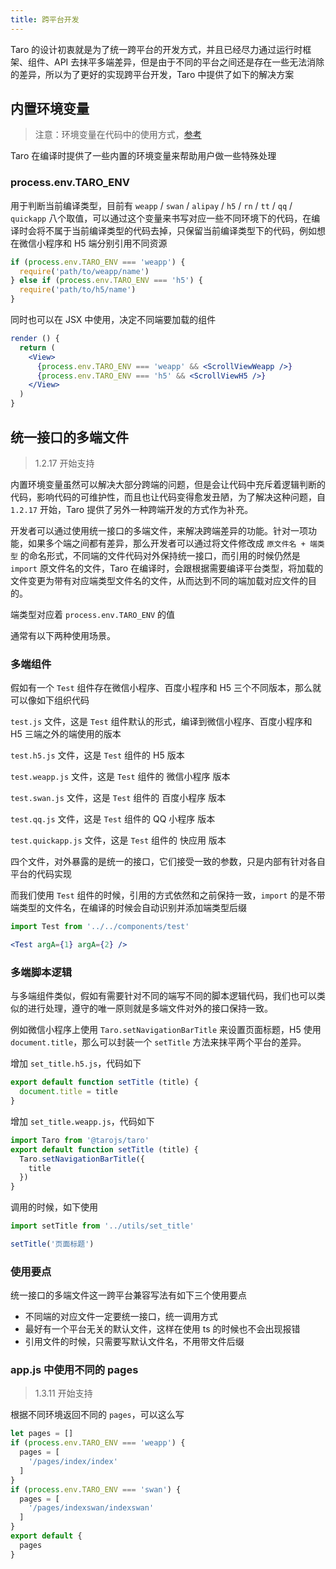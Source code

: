 ```yaml
---
title: 跨平台开发
---
```


Taro 的设计初衷就是为了统一跨平台的开发方式，并且已经尽力通过运行时框架、组件、API 去抹平多端差异，但是由于不同的平台之间还是存在一些无法消除的差异，所以为了更好的实现跨平台开发，Taro 中提供了如下的解决方案

## 内置环境变量

> 注意：环境变量在代码中的使用方式，[参考](./best-practice.md#最佳编码方式)

Taro 在编译时提供了一些内置的环境变量来帮助用户做一些特殊处理

### process.env.TARO_ENV

用于判断当前编译类型，目前有 `weapp` / `swan` / `alipay` / `h5` / `rn` / `tt` / `qq` / `quickapp` 八个取值，可以通过这个变量来书写对应一些不同环境下的代码，在编译时会将不属于当前编译类型的代码去掉，只保留当前编译类型下的代码，例如想在微信小程序和 H5 端分别引用不同资源

```jsx
if (process.env.TARO_ENV === 'weapp') {
  require('path/to/weapp/name')
} else if (process.env.TARO_ENV === 'h5') {
  require('path/to/h5/name')
}
```

同时也可以在 JSX 中使用，决定不同端要加载的组件

```jsx
render () {
  return (
    <View>
      {process.env.TARO_ENV === 'weapp' && <ScrollViewWeapp />}
      {process.env.TARO_ENV === 'h5' && <ScrollViewH5 />}
    </View>
  )
}
```

## 统一接口的多端文件

> 1.2.17 开始支持

内置环境变量虽然可以解决大部分跨端的问题，但是会让代码中充斥着逻辑判断的代码，影响代码的可维护性，而且也让代码变得愈发丑陋，为了解决这种问题，自 `1.2.17` 开始，Taro 提供了另外一种跨端开发的方式作为补充。

开发者可以通过使用统一接口的多端文件，来解决跨端差异的功能。针对一项功能，如果多个端之间都有差异，那么开发者可以通过将文件修改成 `原文件名 + 端类型` 的命名形式，不同端的文件代码对外保持统一接口，而引用的时候仍然是 `import` 原文件名的文件，Taro 在编译时，会跟根据需要编译平台类型，将加载的文件变更为带有对应端类型文件名的文件，从而达到不同的端加载对应文件的目的。

端类型对应着 `process.env.TARO_ENV` 的值

通常有以下两种使用场景。

### 多端组件

假如有一个 `Test` 组件存在微信小程序、百度小程序和 H5 三个不同版本，那么就可以像如下组织代码

`test.js` 文件，这是 `Test` 组件默认的形式，编译到微信小程序、百度小程序和 H5 三端之外的端使用的版本

`test.h5.js` 文件，这是 `Test` 组件的 H5 版本

`test.weapp.js` 文件，这是 `Test` 组件的 微信小程序 版本

`test.swan.js` 文件，这是 `Test` 组件的 百度小程序 版本

`test.qq.js` 文件，这是 `Test` 组件的 QQ 小程序 版本

`test.quickapp.js` 文件，这是 `Test` 组件的 快应用 版本

四个文件，对外暴露的是统一的接口，它们接受一致的参数，只是内部有针对各自平台的代码实现

而我们使用 `Test` 组件的时候，引用的方式依然和之前保持一致，`import` 的是不带端类型的文件名，在编译的时候会自动识别并添加端类型后缀

```jsx
import Test from '../../components/test'

<Test argA={1} argA={2} />
```

### 多端脚本逻辑

与多端组件类似，假如有需要针对不同的端写不同的脚本逻辑代码，我们也可以类似的进行处理，遵守的唯一原则就是多端文件对外的接口保持一致。

例如微信小程序上使用 `Taro.setNavigationBarTitle` 来设置页面标题，H5 使用 `document.title`，那么可以封装一个 `setTitle` 方法来抹平两个平台的差异。

增加 `set_title.h5.js`，代码如下

```js
export default function setTitle (title) {
  document.title = title
}
```

增加 `set_title.weapp.js`，代码如下

```js
import Taro from '@tarojs/taro'
export default function setTitle (title) {
  Taro.setNavigationBarTitle({
    title
  })
}
```

调用的时候，如下使用

```js
import setTitle from '../utils/set_title'

setTitle('页面标题')
```

### 使用要点

统一接口的多端文件这一跨平台兼容写法有如下三个使用要点

- 不同端的对应文件一定要统一接口，统一调用方式
- 最好有一个平台无关的默认文件，这样在使用 ts 的时候也不会出现报错
- 引用文件的时候，只需要写默认文件名，不用带文件后缀

### app.js 中使用不同的 pages

> 1.3.11 开始支持

根据不同环境返回不同的 `pages`，可以这么写

```js
let pages = []
if (process.env.TARO_ENV === 'weapp') {
  pages = [
    '/pages/index/index'
  ]
}
if (process.env.TARO_ENV === 'swan') {
  pages = [
    '/pages/indexswan/indexswan'
  ]
}
export default {
  pages
}
```
